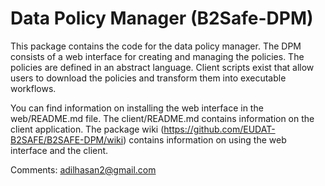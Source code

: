 # Data Policy Manager (B2Safe-DPM)
This package contains the code for the data policy manager. The DPM consists of
a web interface for creating and managing the policies. The policies are defined
in an abstract language. Client scripts exist that allow users to download the
policies and transform them into executable workflows.

You can find information on installing the web interface in the web/README.md 
file. The client/README.md contains information on the client application.
The package wiki (https://github.com/EUDAT-B2SAFE/B2SAFE-DPM/wiki) contains 
information on using the web interface and the client. 

Comments:
adilhasan2@gmail.com
